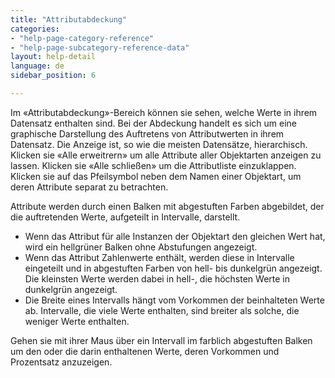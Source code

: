 ```yaml
---
title: "Attributabdeckung"
categories:
- "help-page-category-reference"
- "help-page-subcategory-reference-data"
layout: help-detail
language: de
sidebar_position: 6

---
```


Im &laquo;Attributabdeckung&raquo;-Bereich können sie sehen, welche Werte in ihrem Datensatz enthalten sind. Bei der Abdeckung handelt es sich um eine graphische Darstellung des Auftretens von Attributwerten in ihrem Datensatz. Die Anzeige ist, so wie die meisten Datensätze, hierarchisch. Klicken sie &laquo;Alle erweitrern&raquo; um alle Attribute aller Objektarten anzeigen zu lassen. Klicken sie &laquo;Alle schließen&raquo; um die Attributliste einzuklappen. Klicken sie auf das Pfeilsymbol neben dem Namen einer Objektart, um deren Attribute separat zu betrachten.

Attribute werden durch einen Balken mit abgestuften Farben abgebildet, der die auftretenden Werte, aufgeteilt in Intervalle, darstellt.

  * Wenn das Attribut für alle Instanzen der Objektart den gleichen Wert hat, wird ein hellgrüner Balken ohne Abstufungen angezeigt.
  * Wenn das Attribut Zahlenwerte enthält, werden diese in Intervalle eingeteilt und in abgestuften Farben von hell- bis dunkelgrün angezeigt. Die kleinsten Werte werden dabei in hell-, die höchsten Werte in dunkelgrün angezeigt.
  * Die Breite eines Intervalls hängt vom Vorkommen der beinhalteten Werte ab. Intervalle, die viele Werte enthalten, sind breiter als solche, die weniger Werte enthalten.
  
Gehen sie mit ihrer Maus über ein Intervall im farblich abgestuften Balken um den oder die darin enthaltenen Werte, deren Vorkommen und Prozentsatz anzuzeigen.